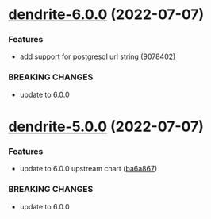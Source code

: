 # [dendrite-6.0.0](https://github.com/AlexanderBabel/helm-charts/compare/dendrite-5.0.0...dendrite-6.0.0) (2022-07-07)


### Features

* add support for postgresql url string ([9078402](https://github.com/AlexanderBabel/helm-charts/commit/9078402569f16e778f8ea8747641972b5f11d1e0))


### BREAKING CHANGES

* update to 6.0.0

# [dendrite-5.0.0](https://github.com/AlexanderBabel/helm-charts/compare/dendrite-4.2.1...dendrite-5.0.0) (2022-07-07)


### Features

* update to 6.0.0 upstream chart ([ba6a867](https://github.com/AlexanderBabel/helm-charts/commit/ba6a867ac34026e9e0b865329d1c176c0c5e9382))


### BREAKING CHANGES

* update to 6.0.0
